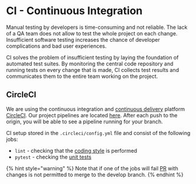 # CI - Continuous Integration

Manual testing by developers is time-consuming and not reliable. The lack of a QA team does not allow to test the whole project on each change. Insufficient software testing increases the chance of developer complications and bad user experiences.

CI solves the problem of insufficient testing by laying the foundation of automated test suites. By monitoring the central code repository and running tests on every change that is made, CI collects test results and communicates them to the entire team working on the project.

## CircleCI

We are using the continuous integration and [continuous delivery](cd-continuous-delivery.md) platform [CircleCI](https://circleci.com/). Our project pipelines are located [here](https://app.circleci.com/pipelines/github/ClimateMind/climatemind-backend). After each push to the origin, you will be able to see a pipeline running for your branch.&#x20;

CI setup stored in the `.circleci/config.yml` file and consist of the following jobs:

* `lint` - checking that the [coding style](code-style.md) is performed
* `pytest` - checking the [unit tests](unit-tests.md)

{% hint style="warning" %}
Note that if one of the jobs will fail [PR](making-a-pr.md) with changes is not permitted to merge to the develop branch.
{% endhint %}



